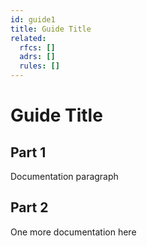 ```yaml
---
id: guide1
title: Guide Title
related:
  rfcs: []
  adrs: []
  rules: []
---
```


# Guide Title

## Part 1

Documentation paragraph

## Part 2

One more documentation here
